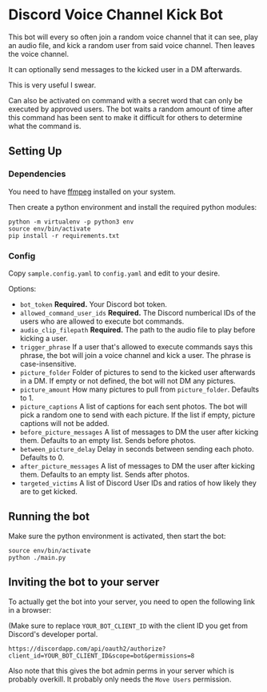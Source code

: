 # Discord Voice Channel Kick Bot

This bot will every so often join a random voice channel that it can see, play
an audio file, and kick a random user from said voice channel. Then leaves the
voice channel.

It can optionally send messages to the kicked user in a DM afterwards.

This is very useful I swear.

Can also be activated on command with a secret word that can only be executed
by approved users. The bot waits a random amount of time after this command has
been sent to make it difficult for others to determine what the command is.

## Setting Up

### Dependencies

You need to have [ffmpeg](https://ffmpeg.org/) installed on your system.

Then create a python environment and install the required python modules:

```
python -m virtualenv -p python3 env
source env/bin/activate
pip install -r requirements.txt
```

### Config

Copy `sample.config.yaml` to `config.yaml` and edit to your desire.

Options:

* `bot_token` **Required.** Your Discord bot token.
* `allowed_command_user_ids` **Required.** The Discord numberical IDs of the
  users who are allowed to execute bot commands.
* `audio_clip_filepath` **Required.** The path to the audio file to play before
  kicking a user.
* `trigger_phrase` If a user that's allowed to execute commands says this
  phrase, the bot will join a voice channel and kick a user. The phrase is
  case-insensitive.
* `picture_folder` Folder of pictures to send to the kicked user afterwards in
  a DM. If empty or not defined, the bot will not DM any pictures.
* `picture_amount` How many pictures to pull from `picture_folder`. Defaults to 1.
* `picture_captions` A list of captions for each sent photos.
  The bot will pick a random one to send with each picture. If the list if empty,
  picture captions will not be added.
* `before_picture_messages` A list of messages to DM the user after kicking them.
  Defaults to an empty list. Sends before photos.
* `between_picture_delay` Delay in seconds between sending each photo. Defaults
  to 0.
* `after_picture_messages` A list of messages to DM the user after kicking them.
  Defaults to an empty list. Sends after photos.
* `targeted_victims` A list of Discord User IDs and ratios of how likely they are
  to get kicked.

## Running the bot

Make sure the python environment is activated, then start the bot:

```
source env/bin/activate
python ./main.py
```

## Inviting the bot to your server

To actually get the bot into your server, you need to open the following link
in a browser:

(Make sure to replace `YOUR_BOT_CLIENT_ID` with the client ID you get from
Discord's developer portal.

```
https://discordapp.com/api/oauth2/authorize?client_id=YOUR_BOT_CLIENT_ID&scope=bot&permissions=8
```

Also note that this gives the bot admin perms in your server which is probably
overkill. It probably only needs the `Move Users` permission.
